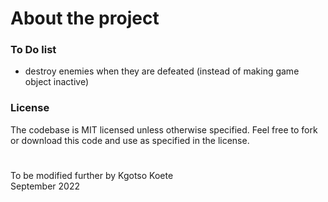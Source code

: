 # About the project
### To Do list
- destroy enemies when they are defeated (instead of making game object inactive)
### License
The codebase is MIT licensed unless otherwise specified. Feel free to fork or download this code and use as specified in the license.
#
To be modified further by Kgotso Koete
<br/>
September 2022
